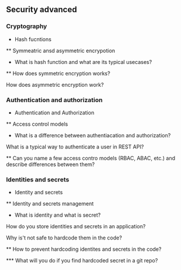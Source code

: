 ## Security advanced

### Cryptography

* Hash fucntions

** Symmeatric ansd asymmetric encrypotion


* What is hash function and what are its typical usecases?

** How does symmetric encryption works?

How does asymmetric encryption work?


### Authentication and authorization

* Authentication and Authorization

** Access control models

* What is a difference between authentiacation and authorization?

What is a typical way to authenticate a user in REST API? 

** Can you name a few access contro models (RBAC, ABAC, etc.) and describe differences between them? 


### Identities and secrets

* Identity and secrets

** Identity and secrets management

* What is identity and what is secret?

How do you store identities and secrets in an application? 

Why is't not safe to hardcode them in the code?

** How to prevent hardcoding identites and secrets in the code?

***  What will you do if you find hardcoded secret in a git repo?